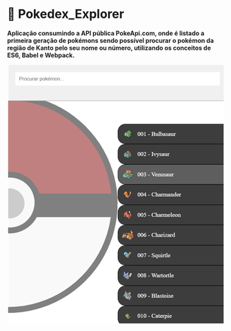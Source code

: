 # 🧸 Pokedex_Explorer
**Aplicação consumindo a API pública PokeApi.com, onde é listado a primeira geração de pokémons sendo possível procurar o pokémon da região de Kanto pelo seu nome ou número, utilizando os conceitos de ES6, Babel e Webpack.**

<p float="left" align="center">
<img src="https://raw.githubusercontent.com/taylosstls/pokedex-explorer/master/assets/tela-1.png" width="500">
</p>

